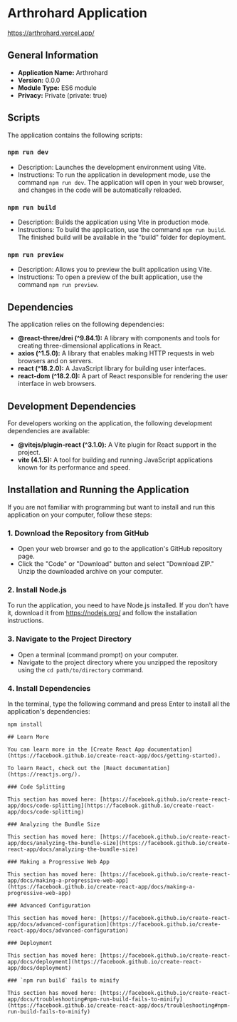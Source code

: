 # Arthrohard Application

https://arthrohard.vercel.app/

## General Information

- **Application Name:** Arthrohard
- **Version:** 0.0.0
- **Module Type:** ES6 module
- **Privacy:** Private (private: true)

## Scripts

The application contains the following scripts:

### `npm run dev`

- Description: Launches the development environment using Vite.
- Instructions: To run the application in development mode, use the command `npm run dev`. The application will open in your web browser, and changes in the code will be automatically reloaded.

### `npm run build`

- Description: Builds the application using Vite in production mode.
- Instructions: To build the application, use the command `npm run build`. The finished build will be available in the "build" folder for deployment.

### `npm run preview`

- Description: Allows you to preview the built application using Vite.
- Instructions: To open a preview of the built application, use the command `npm run preview`.

## Dependencies

The application relies on the following dependencies:

- **@react-three/drei (^9.84.1):** A library with components and tools for creating three-dimensional applications in React.
- **axios (^1.5.0):** A library that enables making HTTP requests in web browsers and on servers.
- **react (^18.2.0):** A JavaScript library for building user interfaces.
- **react-dom (^18.2.0):** A part of React responsible for rendering the user interface in web browsers.

## Development Dependencies

For developers working on the application, the following development dependencies are available:

- **@vitejs/plugin-react (^3.1.0):** A Vite plugin for React support in the project.
- **vite (4.1.5):** A tool for building and running JavaScript applications known for its performance and speed.

## Installation and Running the Application

If you are not familiar with programming but want to install and run this application on your computer, follow these steps:

### 1. Download the Repository from GitHub

- Open your web browser and go to the application's GitHub repository page.
- Click the "Code" or "Download" button and select "Download ZIP." Unzip the downloaded archive on your computer.

### 2. Install Node.js

To run the application, you need to have Node.js installed. If you don't have it, download it from https://nodejs.org/ and follow the installation instructions.

### 3. Navigate to the Project Directory

- Open a terminal (command prompt) on your computer.
- Navigate to the project directory where you unzipped the repository using the `cd path/to/directory` command.

### 4. Install Dependencies

In the terminal, type the following command and press Enter to install all the application's dependencies:

```shell
npm install

## Learn More

You can learn more in the [Create React App documentation](https://facebook.github.io/create-react-app/docs/getting-started).

To learn React, check out the [React documentation](https://reactjs.org/).

### Code Splitting

This section has moved here: [https://facebook.github.io/create-react-app/docs/code-splitting](https://facebook.github.io/create-react-app/docs/code-splitting)

### Analyzing the Bundle Size

This section has moved here: [https://facebook.github.io/create-react-app/docs/analyzing-the-bundle-size](https://facebook.github.io/create-react-app/docs/analyzing-the-bundle-size)

### Making a Progressive Web App

This section has moved here: [https://facebook.github.io/create-react-app/docs/making-a-progressive-web-app](https://facebook.github.io/create-react-app/docs/making-a-progressive-web-app)

### Advanced Configuration

This section has moved here: [https://facebook.github.io/create-react-app/docs/advanced-configuration](https://facebook.github.io/create-react-app/docs/advanced-configuration)

### Deployment

This section has moved here: [https://facebook.github.io/create-react-app/docs/deployment](https://facebook.github.io/create-react-app/docs/deployment)

### `npm run build` fails to minify

This section has moved here: [https://facebook.github.io/create-react-app/docs/troubleshooting#npm-run-build-fails-to-minify](https://facebook.github.io/create-react-app/docs/troubleshooting#npm-run-build-fails-to-minify)
